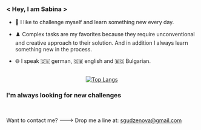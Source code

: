 ### < Hey, I am Sabina >

- 🧩 I like to challenge myself and learn something new every day.

- ♟️ Complex tasks are my favorites because they require unconventional and creative approach to their solution. And in addition I always learn something new in the process.

- 🌐 I speak 🇩🇪️ german, 🇬🇧️ english and 🇧🇬 Bulgarian.
<br><br>

<center>

[![Top Langs](https://github-readme-stats.vercel.app/api/top-langs/?username=saby-gaby&layout=compact&langs_count=6&theme=transparent)](https://github.com/anuraghazra/github-readme-stats)
  
</center>

### I'm always looking for new challenges
<br>

Want to contact me? ---> Drop me a line at: <sgudzenova@gmail.com>
